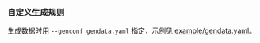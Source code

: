 ### 自定义生成规则

生成数据时用 `--genconf gendata.yaml` 指定，示例见 [example/gendata.yaml](./example/gendata.yaml)。
